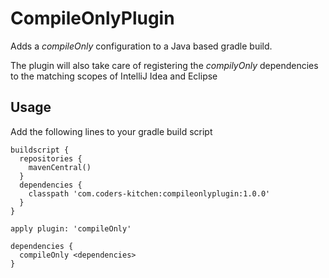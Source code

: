 CompileOnlyPlugin
=================

Adds a _compileOnly_ configuration to a Java based gradle build.

The plugin will also take care of registering the _compilyOnly_ dependencies to the matching scopes of IntelliJ Idea and Eclipse

Usage
-----
Add the following lines to your gradle build script

    buildscript {
      repositories {
        mavenCentral()
      }
      dependencies {
        classpath 'com.coders-kitchen:compileonlyplugin:1.0.0'
      }
    }

    apply plugin: 'compileOnly'

    dependencies {
      compileOnly <dependencies>
    }
